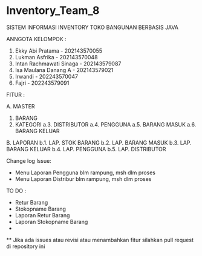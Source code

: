 # Inventory_Team_8

SISTEM INFORMASI INVENTORY TOKO BANGUNAN BERBASIS JAVA

ANNGOTA KELOMPOK :
1. Ekky Abi Pratama - 202143570055
2. Lukman Asfrika - 202143570048
3. Intan Rachmawati Sinaga - 202143579087
4. Isa Maulana Danang A - 202143579021
5. Irwandi - 202243570047
6. Fajri - 202243579091

FITUR :

A. MASTER
   1. BARANG
   2. KATEGORI
   a.3. DISTRIBUTOR
   a.4. PENGGUNA
   a.5. BARANG MASUK
   a.6. BARANG KELUAR

B. LAPORAN
   b.1. LAP. STOK BARANG
   b.2. LAP. BARANG MASUK
   b.3. LAP. BARANG KELUAR
   b.4. LAP. PENGGUNA
   b.5. LAP. DISTRIBUTOR


Change log Issue:
- Menu Laporan Pengguna blm rampung, msh dlm proses
- Menu Laporan Distribur blm rampung, msh dlm proses

TO DO :
- Retur Barang
- Stokopname Barang
- Laporan Retur Barang
- Laporan Stokopname Barang
-  



** Jika ada issues atau revisi atau menambahkan fitur silahkan pull request di repository ini 

